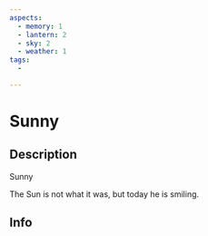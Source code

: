 ```yaml
---
aspects:
  - memory: 1
  - lantern: 2
  - sky: 2
  - weather: 1
tags:
  - 

---
```


# Sunny

## Description
Sunny

The Sun is not what it was, but today he is smiling.
## Info